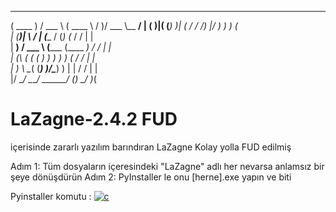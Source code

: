 

 _______   _____   _______    ___  ______ _________
(  ____ ) / ___ \ (  ____ \  /   )/ ___  \\__   __/
| (    )|( (___) )| (    \/ / /) |\/   )  )  ) (   
| (____)| \     / | (____  / (_) (_   /  /   | |   
|     __) / ___ \ (_____ \(____   _) /  /    | |   
| (\ (   ( (   ) )      ) )    ) (  /  /     | |   
| ) \ \__( (___) )/\____) )    | | /  /      | |   
|/   \__/ \_____/ \______/     (_) \_/       )_(   
                                                   


# LaZagne-2.4.2 FUD
içerisinde zararlı yazılım barındıran LaZagne Kolay yolla FUD edilmiş 

Adım 1: Tüm dosyaların içeresindeki "LaZagne" adlı her nevarsa anlamsız bir şeye dönüşdürün
Adım 2: PyInstaller le onu [herne].exe yapın ve biti


Pyinstaller komutu :
<a href="https://ibb.co/z74BxHn"><img src="https://i.ibb.co/z74BxHn/c.png" alt="c" border="0"></a>




